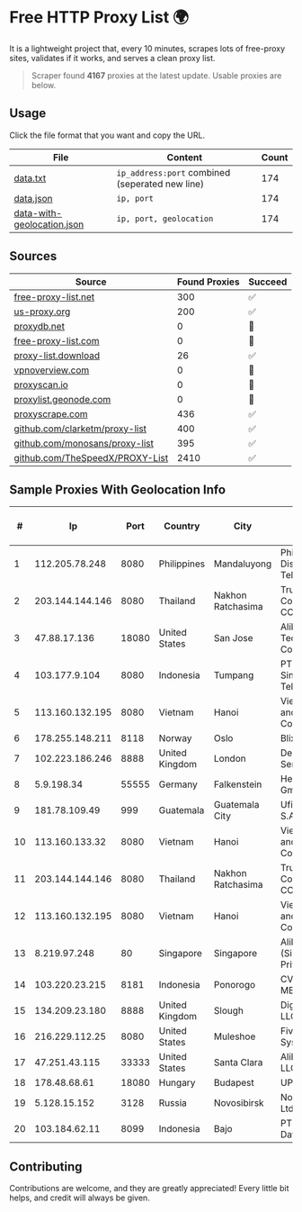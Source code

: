 
# Free HTTP Proxy List 🌍

It is a lightweight project that, every 10 minutes, scrapes lots of free-proxy sites, validates if it works, and serves a clean proxy list.


> Scraper found **4167** proxies at the latest update. Usable proxies are below.

## Usage

Click the file format that you want and copy the URL.


|File|Content|Count|
|----|-------|-----|
|[data.txt](https://raw.githubusercontent.com/themiralay/Proxy-List-World/master/data.txt)|`ip_address:port` combined (seperated new line)|174|
|[data.json](https://raw.githubusercontent.com/themiralay/Proxy-List-World/master/data.json)|`ip, port`|174|
|[data-with-geolocation.json](https://raw.githubusercontent.com/themiralay/Proxy-List-World/master/data-with-geolocation.json)|`ip, port, geolocation`|174|

## Sources

|Source|Found Proxies|Succeed|
|------|-------------|-------|
|[free-proxy-list.net](https://free-proxy-list.net)|300|✅|
|[us-proxy.org](https://www.us-proxy.org)|200|✅|
|[proxydb.net](http://proxydb.net)|0|🚫|
|[free-proxy-list.com](https://free-proxy-list.com/?page=&port=&type%5B%5D=http&type%5B%5D=https&up_time=0&search=Search)|0|🚫|
|[proxy-list.download](https://www.proxy-list.download/HTTP)|26|✅|
|[vpnoverview.com](https://vpnoverview.com/privacy/anonymous-browsing/free-proxy-servers)|0|🚫|
|[proxyscan.io](https://www.proxyscan.io)|0|🚫|
|[proxylist.geonode.com](https://proxylist.geonode.com/api/proxy-list?limit=300&page=1&sort_by=lastChecked&sort_type=desc&protocols=http,https)|0|🚫|
|[proxyscrape.com](https://api.proxyscrape.com/v2/?request=displayproxies&protocol=http&timeout=10000&country=all&ssl=all&anonymity=all)|436|✅|
|[github.com/clarketm/proxy-list](https://raw.githubusercontent.com/clarketm/proxy-list/master/proxy-list-raw.txt)|400|✅|
|[github.com/monosans/proxy-list](https://raw.githubusercontent.com/monosans/proxy-list/main/proxies/http.txt)|395|✅|
|[github.com/TheSpeedX/PROXY-List](https://raw.githubusercontent.com/TheSpeedX/PROXY-List/master/http.txt)|2410|✅|


## Sample Proxies With Geolocation Info

|#|Ip|Port|Country|City|Internet Service Provider|
|-|--|----|-------|----|-------------------------|
|1|112.205.78.248|8080|Philippines|Mandaluyong|Philippine Long Distance Telephone Co.|
|2|203.144.144.146|8080|Thailand|Nakhon Ratchasima|True Internet Corporation CO. Ltd.|
|3|47.88.17.136|18080|United States|San Jose|Alibaba (US) Technology Co., Ltd.|
|4|103.177.9.104|8080|Indonesia|Tumpang|PT Helium Sinergi Telekomunikasi|
|5|113.160.132.195|8080|Vietnam|Hanoi|VietNam Post and Telecom Corporation|
|6|178.255.148.211|8118|Norway|Oslo|Blix Solutions|
|7|102.223.186.246|8888|United Kingdom|London|Dedicated Servers|
|8|5.9.198.34|55555|Germany|Falkenstein|Hetzner Online GmbH|
|9|181.78.109.49|999|Guatemala|Guatemala City|Ufinet Panama S.A.|
|10|113.160.133.32|8080|Vietnam|Hanoi|VietNam Post and Telecom Corporation|
|11|203.144.144.146|8080|Thailand|Nakhon Ratchasima|True Internet Corporation CO. Ltd.|
|12|113.160.132.195|8080|Vietnam|Hanoi|VietNam Post and Telecom Corporation|
|13|8.219.97.248|80|Singapore|Singapore|Alibaba Cloud (Singapore) Private Limited|
|14|103.220.23.215|8181|Indonesia|Ponorogo|CV. LINTAS MEDIA|
|15|134.209.23.180|8888|United Kingdom|Slough|DigitalOcean, LLC|
|16|216.229.112.25|8080|United States|Muleshoe|Five Area Systems, LLC|
|17|47.251.43.115|33333|United States|Santa Clara|Alibaba Cloud LLC|
|18|178.48.68.61|18080|Hungary|Budapest|UPC|
|19|5.128.15.152|3128|Russia|Novosibirsk|Novotelecom Ltd|
|20|103.184.62.11|8099|Indonesia|Bajo|PT NKNET Data Media|



## Contributing

Contributions are welcome, and they are greatly appreciated! Every
little bit helps, and credit will always be given.

